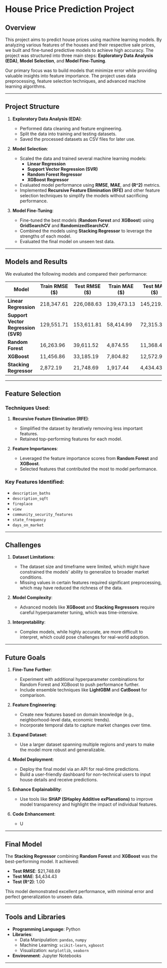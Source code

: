 # House Price Prediction Project

## **Overview**
This project aims to predict house prices using machine learning models. By analyzing various features of the houses and their respective sale prices, we built and fine-tuned predictive models to achieve high accuracy. The project was structured into three main steps: **Exploratory Data Analysis (EDA)**, **Model Selection**, and **Model Fine-Tuning**. 

Our primary focus was to build models that minimize error while providing valuable insights into feature importance. The project uses data preprocessing, feature selection techniques, and advanced machine learning algorithms.

---

## **Project Structure**
1. **Exploratory Data Analysis (EDA)**:
   - Performed data cleaning and feature engineering.
   - Split the data into training and testing datasets.
   - Saved the processed datasets as CSV files for later use.

2. **Model Selection**:
   - Scaled the data and trained several machine learning models:
     - **Linear Regression**
     - **Support Vector Regression (SVR)**
     - **Random Forest Regressor**
     - **XGBoost Regressor**
   - Evaluated model performance using **RMSE**, **MAE**, and **\(R^2\)** metrics.
   - Implemented **Recursive Feature Elimination (RFE)** and other feature selection techniques to simplify the models without sacrificing performance.

3. **Model Fine-Tuning**:
   - Fine-tuned the best models (**Random Forest** and **XGBoost**) using **GridSearchCV** and **RandomizedSearchCV**.
   - Combined the models using **Stacking Regressor** to leverage the strengths of each model.
   - Evaluated the final model on unseen test data.

---

## **Models and Results**
We evaluated the following models and compared their performance:

| **Model**                           | **Train RMSE ($)** | **Test RMSE ($)** | **Train MAE ($)** | **Test MAE ($)** | **Train \(R^2\)** | **Test \(R^2\)** |
|-------------------------            |--------------------|-------------------|-------------------|------------------|-------------------|------------------|
| **Linear Regression**               | 218,347.61        | 226,088.63        | 139,473.13        | 145,219.73       | 0.43              | 0.47              |
| **Support Vector Regression (SVR)** | 129,551.71        | 153,611.81        | 58,414.99         | 72,315.37        | 0.80              | 0.75 
| **Random Forest**                   | 16,263.96         | 39,611.52         | 4,874.55          | 11,368.44        | 1.00              | 0.98              |
| **XGBoost**                         | 11,456.86         | 33,185.19         | 7,804.82          | 12,572.91        | 1.00              | 0.99              |
| **Stacking Regressor**              | 2,872.19          | 21,748.69         | 1,917.44          | 4,434.43         | 1.00              | 1.00              |

---

## **Feature Selection**
### **Techniques Used**:
1. **Recursive Feature Elimination (RFE)**:
   - Simplified the dataset by iteratively removing less important features.
   - Retained top-performing features for each model.

2. **Feature Importances**:
   - Leveraged the feature importance scores from **Random Forest** and **XGBoost**.
   - Selected features that contributed the most to model performance.

### **Key Features Identified**:
- `description_baths`
- `description_sqft`
- `fireplace`
- `view`
- `community_security_features`
- `state_frequency`
- `days_on_market`

---

## **Challenges**
1. **Dataset Limitations**:
   - The dataset size and timeframe were limited, which might have constrained the models' ability to generalize to broader market conditions.
   - Missing values in certain features required significant preprocessing, which may have reduced the richness of the data.

2. **Model Complexity**:
   - Advanced models like **XGBoost** and **Stacking Regressors** require careful hyperparameter tuning, which was time-intensive.

3. **Interpretability**:
   - Complex models, while highly accurate, are more difficult to interpret, which could pose challenges for real-world adoption.

---

## **Future Goals**
1. **Fine-Tune Further**:
   - Experiment with additional hyperparameter combinations for Random Forest and XGBoost to push performance further.
   - Include ensemble techniques like **LightGBM** and **CatBoost** for comparison.

2. **Feature Engineering**:
   - Create new features based on domain knowledge (e.g., neighborhood-level data, economic trends).
   - Incorporate temporal data to capture market changes over time.

3. **Expand Dataset**:
   - Use a larger dataset spanning multiple regions and years to make the model more robust and generalizable.

4. **Model Deployment**:
   - Deploy the final model via an API for real-time predictions.
   - Build a user-friendly dashboard for non-technical users to input house details and receive predictions.

5. **Enhance Explainability**:
   - Use tools like **SHAP (SHapley Additive exPlanations)** to improve model transparency and highlight the impact of individual features.

5. **Code Enhancement**:
   - U
---

## **Final Model**
The **Stacking Regressor** combining **Random Forest** and **XGBoost** was the best-performing model. It achieved:

- **Test RMSE**: $21,748.69
- **Test MAE**: $4,434.43
- **Test \(R^2\)**: 1.00

This model demonstrated excellent performance, with minimal error and perfect generalization to unseen data.

---

## **Tools and Libraries**
- **Programming Language**: Python
- **Libraries**:
  - Data Manipulation: `pandas`, `numpy`
  - Machine Learning: `scikit-learn`, `xgboost`
  - Visualization: `matplotlib`, `seaborn`
- **Environment**: Jupyter Notebooks

---



